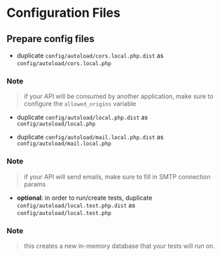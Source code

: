 # Configuration Files

## Prepare config files

* duplicate `config/autoload/cors.local.php.dist` as `config/autoload/cors.local.php`

### Note

> if your API will be consumed by another application, make sure to configure the `allowed_origins` variable

* duplicate `config/autoload/local.php.dist` as `config/autoload/local.php`

* duplicate `config/autoload/mail.local.php.dist` as `config/autoload/mail.local.php` 

### Note

> if your API will send emails, make sure to fill in SMTP connection params

* **optional**: in order to run/create tests, duplicate `config/autoload/local.test.php.dist` as `config/autoload/local.test.php`

### Note

> this creates a new in-memory database that your tests will run on.

